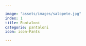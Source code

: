 ```yaml
---

image: "assets/images/salopete.jpg"
index: 1
title: Pantaloni
categorie: pantaloni
icon: icon-Pants

---
```


